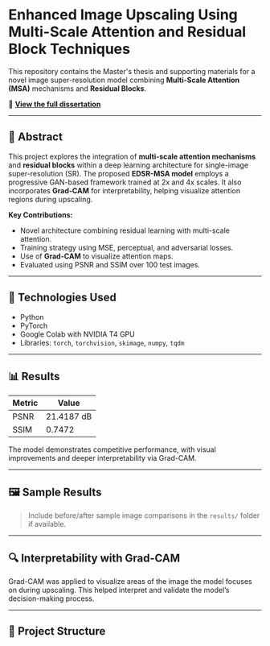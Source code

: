 # Enhanced Image Upscaling Using Multi-Scale Attention and Residual Block Techniques

This repository contains the Master's thesis and supporting materials for a novel image super-resolution model combining **Multi-Scale Attention (MSA)** mechanisms and **Residual Blocks**.

📄 **[View the full dissertation](./thesis.pdf)**

---

## 🧠 Abstract

This project explores the integration of **multi-scale attention mechanisms** and **residual blocks** within a deep learning architecture for single-image super-resolution (SR). The proposed **EDSR-MSA model** employs a progressive GAN-based framework trained at 2x and 4x scales. It also incorporates **Grad-CAM** for interpretability, helping visualize attention regions during upscaling.

**Key Contributions:**
- Novel architecture combining residual learning with multi-scale attention.
- Training strategy using MSE, perceptual, and adversarial losses.
- Use of **Grad-CAM** to visualize attention maps.
- Evaluated using PSNR and SSIM over 100 test images.

---

## 🧪 Technologies Used

- Python
- PyTorch
- Google Colab with NVIDIA T4 GPU
- Libraries: `torch`, `torchvision`, `skimage`, `numpy`, `tqdm`

---

## 📊 Results

| Metric      | Value     |
|-------------|-----------|
| PSNR        | 21.4187 dB |
| SSIM        | 0.7472    |

The model demonstrates competitive performance, with visual improvements and deeper interpretability via Grad-CAM.

---

## 🖼️ Sample Results

> Include before/after sample image comparisons in the `results/` folder if available.

---

## 🔍 Interpretability with Grad-CAM

Grad-CAM was applied to visualize areas of the image the model focuses on during upscaling. This helped interpret and validate the model’s decision-making process.

---

## 📁 Project Structure
